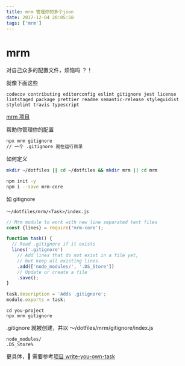 ```yaml
---
title: mrm 管理你的多个json
date: 2017-12-04 20:05:58
tags: ['mrm']
---
```


# mrm

对自己众多的配置文件，烦恼吗 ？！

就像下面这些

`codecov contributing editorconfig eslint gitignore jest license lintstaged package prettier readme semantic-release styleguidist stylelint travis typescript`

[mrm 项目](https://github.com/sapegin/mrm#writing-your-own-tasks)

帮助你管理你的配置

```bash
npx mrm gitignore
// 一个 .gitignore 就在运行目录
```

如何定义

```bash
mkdir ~/dotfiles || cd ~/dotfiles && mkdir mrm || cd mrm

npm init -y
npm i --save mrm-core
```

如 <Task> gitignore

`～/dotfiles/mrm/<Task>/index.js`

```js
// Mrm module to work with new line separated text files
const {lines} = require('mrm-core');

function task() {
  // Read .gitignore if it exists
  lines('.gitignore')
    // Add lines that do not exist in a file yet,
    // but keep all existing lines
    .add(['node_modules/', '.DS_Store'])
    // Update or create a file
    .save();
}

task.description = 'Adds .gitignore';
module.exports = task;
```

```
cd you-project
npx mrm gitignore
```

.gitignore 就被创建，并以 ～/dotfiles/mrm/gitignore/index.js

```
node_modules/
.DS_Store%
```

更具体， 需要参考[项目 write-you-own-task](https://github.com/sapegin/mrm#writing-your-own-tasks)
